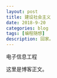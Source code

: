 ```yaml
---
layout: post
title: 建设社会主义
date: 2018-9-20
categories: blog
tags: [编程随想]
description: 回家。
---
```

电子信息工程

这里是博客正文。



